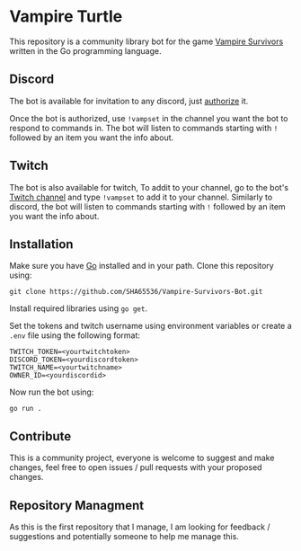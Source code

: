 # Vampire Turtle
This repository is a community library bot for the game [Vampire Survivors](https://store.steampowered.com/app/1794680/Vampire_Survivors/) written in the Go programming language.

## Discord
The bot is available for invitation to any discord, just [authorize](https://discord.com/api/oauth2/authorize?client_id=761955552091701258&permissions=52224&scope=bot) it.

Once the bot is authorized, use `!vampset` in the channel you want the bot to respond to commands in. The bot will listen to commands starting with `!` followed by an item you want the info about.

## Twitch
The bot is also available for twitch, To addit to your channel, go to the bot's [Twitch channel](https://www.twitch.tv/turtlevampire) and type `!vampset` to add it to your channel. Similarly to discord, the bot will listen to commands starting with `!` followed by an item you want the info about.

## Installation
Make sure you have [Go](https://go.dev/) installed and in your path.
Clone this repository using:
``` 
git clone https://github.com/SHA65536/Vampire-Survivors-Bot.git
```
Install required libraries using `go get`.

Set the tokens and twitch username using environment variables or create a `.env` file using the following format:
```
TWITCH_TOKEN=<yourtwitchtoken>
DISCORD_TOKEN=<yourdiscordtoken>
TWITCH_NAME=<yourtwitchname>
OWNER_ID=<yourdiscordid>
```

Now run the bot using:
```
go run .
```

## Contribute
This is a community project, everyone is welcome to suggest and make changes, feel free to open issues / pull requests with your proposed changes.

## Repository Managment
As this is the first repository that I manage, I am looking for feedback / suggestions and potentially someone to help me manage this.